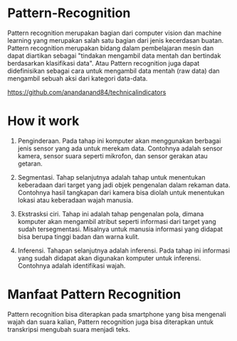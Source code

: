 # Pattern-Recognition

Pattern recognition merupakan bagian dari computer vision dan machine learning yang merupakan salah satu bagian dari jenis kecerdasan buatan. Pattern recognition merupakan bidang dalam pembelajaran mesin dan dapat diartikan sebagai "tindakan mengambil data mentah dan bertindak berdasarkan klasifikasi data". Atau Pattern recognition juga dapat didefinisikan sebagai cara untuk mengambil data mentah (raw data) dan mengambil sebuah aksi dari kategori data-data.

https://github.com/anandanand84/technicalindicators

# How it work

1. Penginderaan. Pada tahap ini komputer akan menggunakan berbagai jenis sensor yang ada untuk merekam data. Contohnya adalah sensor kamera, sensor suara seperti mikrofon, dan sensor gerakan atau getaran.

2. Segmentasi. Tahap selanjutnya adalah tahap untuk menentukan keberadaan dari target yang jadi objek pengenalan dalam rekaman data. Contohnya hasil tangkapan dari kamera bisa diolah untuk menentukan lokasi atau keberadaan wajah manusia.

3. Ekstrasksi ciri. Tahap ini adalah tahap pengenalan pola, dimana komputer akan mengambil atribut seperti informasi dari target yang sudah tersegmentasi. Misalnya untuk manusia informasi yang didapat bisa berupa tinggi badan dan warna kulit.

4. Inferensi. Tahapan selanjutnya adalah inferensi. Pada tahap ini informasi yang sudah didapat akan digunakan komputer untuk inferensi. Contohnya adalah identifikasi wajah.

# Manfaat Pattern Recognition

Pattern recognition bisa diterapkan pada smartphone yang bisa mengenali wajah dan suara kalian, Pattern recognition juga bisa diterapkan untuk transkripsi mengubah suara menjadi teks.
